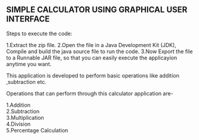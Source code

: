 ## SIMPLE CALCULATOR USING GRAPHICAL USER INTERFACE  

Steps to execute the code:

1.Extract the zip file.
2.Open the file in a Java Development Kit (JDK), Compile and build the java source file to run the code.
3.Now Export the file to a Runnable JAR file, so that you can easily execute the applicayion anytime you want.

This application is developed to perform basic operations like addition ,subtraction etc.

Operations that can perform through this calculator application are-

1.Addition  
2.Subtraction  
3.Multiplication  
4.Division  
5.Percentage Calculation  



